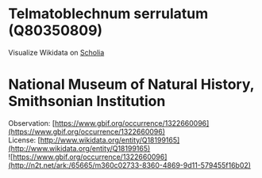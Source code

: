 
Telmatoblechnum serrulatum (Q80350809)
======================================
  
Visualize Wikidata on [Scholia](https://scholia.toolforge.org/taxon/Q80350809)
# National Museum of Natural History, Smithsonian Institution
  
Observation: [https://www.gbif.org/occurrence/1322660096](https://www.gbif.org/occurrence/1322660096)  
License: [http://www.wikidata.org/entity/Q18199165](http://www.wikidata.org/entity/Q18199165)  
![https://www.gbif.org/occurrence/1322660096](http://n2t.net/ark:/65665/m360c02733-8360-4869-9d11-579455f16b02)